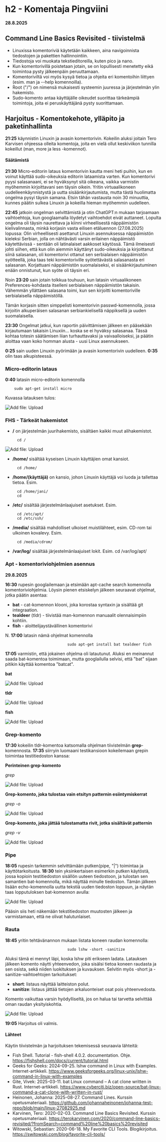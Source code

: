 # h2 - Komentaja Pingviini

**28.8.2025**

## Command Line Basics Revisited - tiivistelmä

- Linuxissa komentoriviä käytetään kaikkeen, aina navigoinnista tiedostojen ja pakettien hallinnointiin.
- Tiedostoja voi muokata tekstieditoreilla, kuten pico ja nano.
- Kun komentorivillä poistetaan jotain, se on lopullisesti menetetty eikä toimintoa pysty jälkeenpäin peruuttamaan.
- Komentoriviltä voi myös kysyä tietoa ja ohjeita eri komentoihin liittyen (esim. man ja --help komennoilla).
- Root ("/") on nimensä mukaisesti systeemin juuressa ja järjestelmän ylin hakemisto. 
- Sudo-komento antaa käyttäjälle oikeudet suorittaa tärkeämpiä toimintoja, joita ei peruskäyttäjänä pysty suorittamaan.

## Harjoitus - Komentokehote, ylläpito ja paketinhallinta

**21:25** käynnistin Linuxin ja avasin komentorivin. Kokeilin aluksi joitain Tero Karvisen ohjeessa olleita komentoja, joita en vielä ollut keskiviikon tunnilla kokeillut (man, more ja less -komennot).

#### Säätämistä 

**21:30** Micro-editorin lataus komentorivin kautta meni heti puihin, kun en voinut käyttää sudo-oikeuksia editorin lataamista varten. 
Kun komentorivi pyysi salasanaani, ei se hyväksynyt sitä oikeana, vaikka varmistin myöhemmin kirjoittavani sen täysin oikein.
Yritin virtuaalikoneen uudelleenkäynnistystä ja uutta sisäänkirjautumista, mutta tästä huolimatta ongelma pysyi täysin samana. 
Etsin tähän vastausta noin 30 minuuttia, kunnes päätin sulkea Linuxin ja kokeilla hieman myöhemmin uudelleen. 

**22:45** jatkoin ongelman selvittämistä ja otin ChatGPT:n mukaan tarjoamaan vaihtoehtoja, kun googlaamalla löydetyt vaihtoehdot eivät auttaneet. 
Lopulta ongelma oli täysin naurettava ja kiinni virheellisestä näppäimistön kielivalinnasta, minkä korjasin vasta eilisen etäluennon (27.08.2025) lopussa: 
Olin virheellisesti asettanut Linuxin asennuksessa näppäimistön kieleksi Serbian, jolla on nähtävästi varsin erilainen näppäimistö käytettävissä - sentään oli latinalaiset aakkoset käytössä.
Tämä ilmeisesti johti siihen, että kun olin aiemmin käyttänyt sudo-oikeuksia ja kirjoittanut siinä salasanan, oli komentorivi ottanut sen serbialaisen näppäimistön syötteellä, joka taas teki komentoriville syötettävästä salasanasta eri salasanan. Korjattuani näppäimistön suomalaiseksi, ei sisäänkirjautuminen enään onnistunut, kun syöte oli täysin eri. 

Noin **23:20** sain jotain tolkkua touhuun, kun latasin virtuaalikoneen Preferences-kohdasta itselleni serbialaisen näppäimistön takaisin. Vähemmän yllättäen salasana toimi, kun sen kirjoitti komentoriville serbialaisella näppäimistöllä.

Tämän korjasin sitten simppelisti komentorivin passwd-komennolla, jossa kirjoitin alkuperäisen salasanan serbiankielisellä näppiksellä ja uuden suomalaisella. 

**23:30** Ongelmat jatkui, kun raportin päivittämisen jälkeen en pääsekään kirjautumaan takaisin Linuxiin... koska se ei hyväksy salasanaa. Tässä kohtaa totesin säätämisen liian turhauttavaksi ja vaivaalloiseksi, ja päätin aloittaa vaan koko homman alusta - uusi Linux asennukseen. 

**0:25** sain uuden Linuxin pyörimään ja avasin komentorivin uudelleen.
**0:35** olin taas alkupisteessä.

### Micro-editorin lataus

**0:40** latasin micro-editorin komennolla 

        sudo apt-get install micro

Kuvassa latauksen tulos: 

![Add file: Upload](h2_micro.png)

### FHS - Tärkeät hakemistot

- **/** on järjestelmän juurihakemisto, sisältäen kaikki muut alihakemistot.

        cd /
        
![Add file: Upload](h2_root.png)

- **/home/** sisältää kyseisen Linuxin käyttäjien omat kansiot. 

        cd /home/
        
- **/home/(käyttäjä)** on kansio, johon Linuxin käyttäjä voi luoda ja tallettaa tietoa. 
Esim.

        cd /home/jani/
        cd

- **/etc/** sisältää järjestelmänlaajuiset asetukset. 
Esim.

        cd /etc/apt/
        cd /etc/ssh/

- **/media/** sisältää mahdolliset ulkoiset muistilähteet, esim. CD-rom tai ulkoinen kovalevy. 
Esim.

        cd /media/cdrom/

- **/var/log/** sisältää järjestelmänlaajuiset lokit. 
Esim. 
        cd /var/log/apt/


### Apt - komentoriviohjelmien asennus

**29.8.2025**

**16:30** rupesin googlailemaan ja etsimään apt-cache search komennolla komentoriviohjelmia. Löysin pienen etsiskelyn jälkeen seuraavat ohjelmat, jotka päätin asentaa: 

- **bat** - cat-komennon klooni, joka korostaa syntaxin ja sisältää git integraation.
- **tealdeer** (tldr) - tiivistää man-komennon manuaalit olennaisimpiin kohtiin.
- **fish** - aloittelijaystävällinen komentorivi

N. **17:00** latasin nämä ohjelmat komennolla 

                                sudo apt-get install bat tealdeer fish

**17:05** varmistin, että jokainen ohjelma oli latautunut.
Aluksi en meinannut saada bat-komentoa toimimaan, mutta googlailulla selvisi, että "bat" sijaan pitikin käyttää komentoa "batcat".

**bat**

![Add file: Upload](h2_bat.png)

**tldr**

![Add file: Upload](h2_tldr.png)

**fish**

![Add file: Upload](h2_fish.png)

### Grep-komento

**17:30** kokeilin tldr-komentoa katsomalla ohjelman tiivistelmän **grep**-komennosta. 
**17:35** siirryin luomaani testikansioon kokeilemaan grepin toimintaa testitiedoston kanssa: 

**Perinteinen grep-komento**

*grep*

![Add file: Upload](h2_grep1.png)

**Grep-komento, joka tulostaa vain etsityn patternin esiintymiskerrat**

*grep -o*

![Add file: Upload](h2_grep2.png)

**Grep-komento, joka jättää tulostamatta rivit, jotka sisältävät patternin**

*grep -v*

![Add file: Upload](h2_grep3.png)

### Pipe

**18:05** rupesin tarkemmin selvittämään putken(pipe, "|") toimintaa ja käyttötarkoitusta.
**18:30** tein yksinkertaisen esimerkin putken käytöstä, jossa kopioin testitiedoston sisällön uuteen tiedostoon, ja tulostan sen samantien bat-komennolla, mikä näyttää minulle tiedoston. Tämän jälkeen lisään echo-komennolla uutta tekstiä uuden tiedoston loppuun, ja näytän taas lopputuloksen bat-komennon avulla: 

![Add file: Upload](h2_pipe.png)

Pääsin siis heti näkemään tekstitiedoston muutosten jälkeen ja varmistamaan, että ne olivat halutunlaiset. 

### Rauta 

**18:45** yritin tehtävänannon mukaan listata koneen raudan komennolla:

                                sudo lshw -short -sanitize

Aluksi tämä ei mennyt läpi, koska lshw piti erikseen ladata. Latauksen jälkeen komento näytti yhteenvedon, joka sisälsi tietoa koneen raudasta ja sen osista, sekä niiden luokituksen ja kuvauksen. Selvitin myös -short ja -sanitize-vaihtoehtojen tarkoitukset:
- **short**: listaus näyttää laitteiston polut.
- **sanitize**: listaus jättää tietojen arkaluonteiset osat pois yhteenvedosta.

Komento vaikuttaa varsin hyödylliseltä, jos on halua tai tarvetta selvittää oman raudan yksityiskohtia.

![Add file: Upload](h2_lshw.png)

**19:05** Harjoitus oli valmis.

#### Lähteet

Käytin tiivistelmän ja harjoituksen tekemisessä seuraavia lähteitä: 

- Fish Shell. Tutorial - fish-shell 4.0.2. documentation. Ohje. https://fishshell.com/docs/current/tutorial.html
- Geeks for Geeks: 2024-09-25. lshw command in Linux with Examples. Internet-artikkeli. https://www.geeksforgeeks.org/linux-unix/lshw-command-in-linux-with-examples
- Gite, Vivek: 2025-03-11. bat Linux command – A cat clone written in Rust. Internet-artikkeli. https://www.cyberciti.biz/open-source/bat-linux-command-a-cat-clone-with-written-in-rust/
- Heinonen, Johanna: 2025-08-27. Command Lines. Kurssin opetusmateriaali. https://github.com/johannaheinonen/johanna-test-repo/blob/main/linux-27082925.md
- Karvinen, Tero: 2020-02-03. Command Line Basics Revisited. Kurssin opetusmateriaali. https://terokarvinen.com/2020/command-line-basics-revisited/?fromSearch=command%20line%20basics%20revisited
- Witowski, Sebastian: 2020-06-18. My Favorite CLI Tools. Blogikirjoitus. https://switowski.com/blog/favorite-cli-tools/
